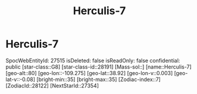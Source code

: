 ﻿---
title: "Herculis-7"
location: [38.92,-109.275,80]
type: Station
tags:
- astro/Star

---

# Herculis-7

SpocWebEntityId: 27515
isDeleted: false
isReadOnly: false
confidential: public
[star-class::G8]
[star-class-id::28191]
[Mass-sol::]
[name::Herculis-7]
[geo-alt::80]
[geo-lon::-109.275]
[geo-lat::38.92]
[geo-lon-v::0.003]
[geo-lat-v::-0.08]
[bright-min::35]
[bright-max::35]
[Zodiac-index::7]
[ZodiacId::28122]
[NextStarId::27354]


